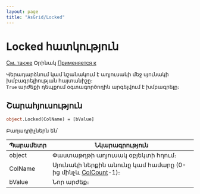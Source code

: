 ```yaml
---
layout: page
title: "AsGrid/Locked"
---
```



# Locked հատկություն

[См. также](../AsGrid.md) Օրինակ [Применяется к](../AsGrid.md) 

Վերադարձնում կամ նշանակում է աղյուսակի մեջ սյունակի  խմբագրելիության հայտանիշը։  
`True` արժեքի դեպքում օգտագործողին արգելվում է խմբագրելը։ 

## Շարահյուսություն

``` vb
object.Locked(ColName) = [bValue]
```

Բաղադրիչներն են՝


| Պարամետր  | Նկարագրություն |
|--|--|
| object | Փաստաթղթի աղյուսակ օբյեկտի հղում։ |
| ColName | Սյունակի ներքին անունը կամ համարը (0-ից մինչև [ColCount](ColCount.html)-1)։  |
| bValue | Նոր արժեք։ |